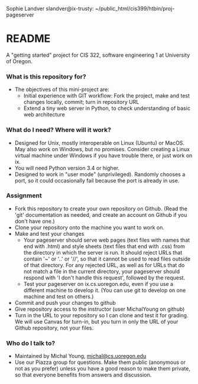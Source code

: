 Sophie Landver 
slandver@ix-trusty: ~/public_html/cis399/htbin/proj-pageserver

# README #

A "getting started" project for CIS 322, software engineering 1 at University of Oregon.

### What is this repository for? ###

* The objectives of this mini-project are:
  * Initial experience with GIT workflow:  Fork the project, make and test changes locally, commit;  turn in repository URL
  * Extend a tiny web server in Python, to check understanding of basic web architecture

### What do I need?  Where will it work? ###

* Designed for Unix, mostly interoperable on Linux (Ubuntu) or MacOS.  May also work on Windows, but no promises.  Consider creating a Linux virtual machine under Windows if you have trouble there, or just work on ix. 
* You will need Python version 3.4 or higher. 
* Designed to work in "user mode" (unprivileged).  Randomly chooses a port, so it could occasionally fail because the port is already in use.  

### Assignment ###
* Fork this repository to create your own repository on Github.  (Read the 'git' documentation as needed, and create an account on Github if you don't have one.) 
* Clone your repository onto the machine you want to work on.
* Make and test your changes
  * Your pageserver should serve web pages (text files with names that end with .html) and style sheets (text files that end with .css) from the directory in which the server is run.  It should reject URLs that contain '~' or '..' or '//', so that it cannot be used to read files outside of that directory.  For any rejected URL, as well as for URLs that do not match a file in the current directory, your pageserver should respond with 'I don't handle this request', followed by the request.
  *  Test your pageserver on ix.cs.uoregon.edu, even if you use a different machine to develop it.  (You can use git to develop on one machine and test on others.) 
* Commit and push your changes to github
* Give repository access to the instructor (user MichalYoung on github)
* Turn in the URL to your repository so I can clone and test it for grading.  We will use Canvas for turn-in, but you turn in only the URL of your Github repository, not your files. 

### Who do I talk to? ###

* Maintained by Michal Young, michal@cs.uoregon.edu
* Use our Piazza group for questions. Make them public (anonymous or not as you prefer) unless you have a good reason to make them private, so that everyone benefits from answers and discussion. 
